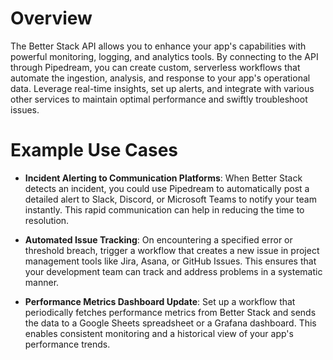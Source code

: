# Overview

The Better Stack API allows you to enhance your app's capabilities with powerful monitoring, logging, and analytics tools. By connecting to the API through Pipedream, you can create custom, serverless workflows that automate the ingestion, analysis, and response to your app's operational data. Leverage real-time insights, set up alerts, and integrate with various other services to maintain optimal performance and swiftly troubleshoot issues.

# Example Use Cases

- **Incident Alerting to Communication Platforms**: When Better Stack detects an incident, you could use Pipedream to automatically post a detailed alert to Slack, Discord, or Microsoft Teams to notify your team instantly. This rapid communication can help in reducing the time to resolution.

- **Automated Issue Tracking**: On encountering a specified error or threshold breach, trigger a workflow that creates a new issue in project management tools like Jira, Asana, or GitHub Issues. This ensures that your development team can track and address problems in a systematic manner.

- **Performance Metrics Dashboard Update**: Set up a workflow that periodically fetches performance metrics from Better Stack and sends the data to a Google Sheets spreadsheet or a Grafana dashboard. This enables consistent monitoring and a historical view of your app's performance trends.
